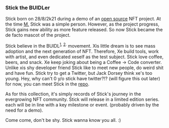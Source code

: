 ### Stick the BUIDLer
Stick born on 28/8/2k21 during a demo of an [open source](https://github.com/yoyoismee/NFT-generator) NFT project. At the time [M.](https://www.theequalityinstitute.com/equality-insights-blog/non-traditional-honorifics-and-why-they-matter) Stick was a simple person. However, as the project progress, Stick gains new ability as more feature released. So now Stick became the de facto mascot of the project.

Stick believe in the BUIDL<sup>[1](https://consensys.net/developers/buidlnetwork/), [2](https://academy.binance.com/en/glossary/buidl).</sup> movement. Xis little dream is to see mass adoption and the next generation of NFT. Therefore, Xe build tools, work with artist, and even dedicated xeself as the test subject. Stick love coffee, beers, and snack. Xe keep joking about being a Coffee -> Code converter. Unlike xis shy developer friend Stick like to meet new people, do weird shit and have fun. Stick try to get a Twitter, but Jack Dorsey think xe's too young. Hey, why can't 0 y/o stick have twitter?!? (will figure this out later) for now, you can meet Stick in the [repo](https://github.com/yoyoismee/NFT-generator).


As for this collection, it's simply records of Stick's journey in the evergrowing NFT community. Stick will release in a limited edition series. each will be in line with a key milestone or event. (probably driven by the need for a demo). 

Come come, don't be shy. Stick wanna know you all. :)

